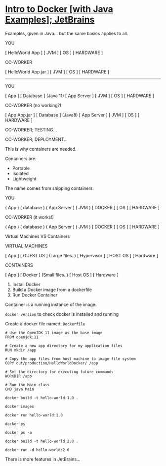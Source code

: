 # [Intro to Docker [with Java Examples]; JetBrains](https://www.youtube.com/watch?v=FzwIs2jMESM)

Examples, given in Java... but the same basics applies to all.

YOU

[ HelloWorld App ]
[ JVM            ]
[ OS             ]
[ HARDWARE       ]

CO-WORKER

[ HelloWorld App.jar ]
[ JVM                ]
[ OS                 ]
[ HARDWARE           ]

----------

YOU

[ App        ] [ Database ] (Java 11)
[ App Server ]
[ JVM        ]
[ OS         ]
[ HARDWARE   ]

CO-WORKER (no working?)

[ App App.jar      ] [ Database ] (Java8)
[ App Server       ]
[ JVM              ]
[ OS               ]
[ HARDWARE         ]

CO-WORKER; TESTING...

CO-WORKER; DEPLOYMENT...

This is why containers are needed.

Containers are:

- Portable
- Isolated
- Lightweight

The name comes from shipping containers.

YOU

( App        ) ( database )
( App Server )
( JVM        )
[ DOCKER     ]
[ OS         ]
[ HARDWARE   ]

CO-WORKER (it works!)

( App        ) ( database )
( App Server )
( JVM        )
[ DOCKER     ]
[ OS         ]
[ HARDWARE   ]

Virtual Machines VS Containers

VIRTUAL MACHINES

[ App        ]
[ GUEST OS   ] (Large files..)
[ Hypervisor ]
[ HOST OS    ]
[ Hardware   ]

CONTAINERS

[ App      ]
[ Docker   ] (Small files..)
[ Host OS  ]
[ Hardware ]

1. Install Docker
2. Build a Docker image from a dockerfile
3. Run Docker Container

Container is a running instance of the image.

`docker version` to check docker is installed and running

Create a docker file named: `Dockerfile`

```
# Use the OpenJDK 11 image as the base image
FROM openjdk:11

# Create a new app directory for my application files
RUN mkdir /app

# Copy the app files from host machine to image file system
COPY out/production/HelloWorldDocker/ /app

# Set the directory for executing future commands
WORKDIR /app

# Run the Main class
CMD java Main
```

`docker build -t hello-world:1.0 .`

`docker images`

`docker run hello-world:1.0`

`docker ps`

`docker ps -a`

`docker build -t hello-world:2.0 .`

`docker run -d hello-world:2.0`

There is more features in JetBrains...